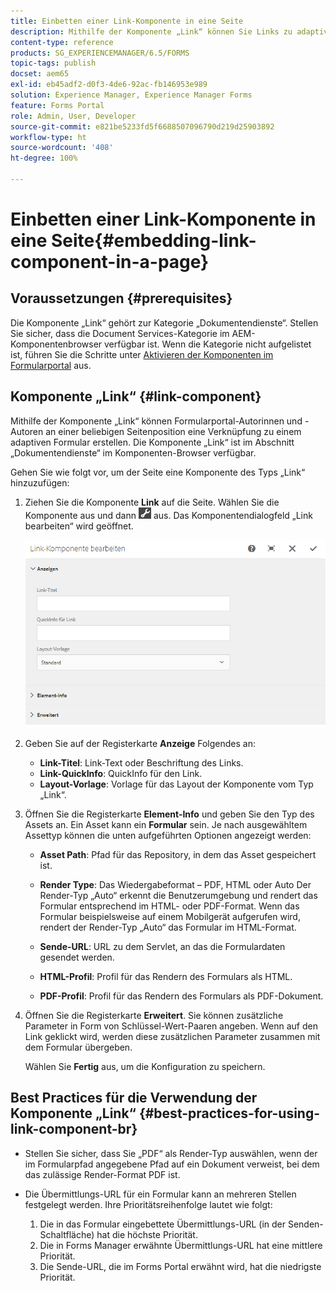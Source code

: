 ```yaml
---
title: Einbetten einer Link-Komponente in eine Seite
description: Mithilfe der Komponente „Link“ können Sie Links zu adaptiven Dokumenten oder Formularen von beliebigen Seiten aus erstellen.
content-type: reference
products: SG_EXPERIENCEMANAGER/6.5/FORMS
topic-tags: publish
docset: aem65
exl-id: eb45adf2-d0f3-4de6-92ac-fb146953e989
solution: Experience Manager, Experience Manager Forms
feature: Forms Portal
role: Admin, User, Developer
source-git-commit: e821be5233fd5f6688507096790d219d25903892
workflow-type: ht
source-wordcount: '408'
ht-degree: 100%

---
```


# Einbetten einer Link-Komponente in eine Seite{#embedding-link-component-in-a-page}

## Voraussetzungen {#prerequisites}

Die Komponente „Link“ gehört zur Kategorie „Dokumentendienste“. Stellen Sie sicher, dass die Document Services-Kategorie im AEM-Komponentenbrowser verfügbar ist. Wenn die Kategorie nicht aufgelistet ist, führen Sie die Schritte unter [Aktivieren der Komponenten im Formularportal](/help/forms/using/enabling-forms-portal-components.md) aus.

## Komponente „Link“ {#link-component}

Mithilfe der Komponente „Link“ können Formularportal-Autorinnen und -Autoren an einer beliebigen Seitenposition eine Verknüpfung zu einem adaptiven Formular erstellen. Die Komponente „Link“ ist im Abschnitt „Dokumentendienste“ im Komponenten-Browser verfügbar.

Gehen Sie wie folgt vor, um der Seite eine Komponente des Typs „Link“ hinzuzufügen:

1. Ziehen Sie die Komponente **Link** auf die Seite. Wählen Sie die Komponente aus und dann ![cmppr](assets/cmppr.png) aus. Das Komponentendialogfeld „Link bearbeiten“ wird geöffnet.

   ![edit-link-component](assets/edit-link-component.png)

1. Geben Sie auf der Registerkarte **Anzeige** Folgendes an:

   * **Link-Titel**: Link-Text oder Beschriftung des Links.
   * **Link-QuickInfo**: QuickInfo für den Link.
   * **Layout-Vorlage**: Vorlage für das Layout der Komponente vom Typ „Link“.

1. Öffnen Sie die Registerkarte **Element-Info** und geben Sie den Typ des Assets an. Ein Asset kann ein **Formular** sein. Je nach ausgewähltem Assettyp können die unten aufgeführten Optionen angezeigt werden:

   * **Asset Path**: Pfad für das Repository, in dem das Asset gespeichert ist.

   * **Render Type**: Das Wiedergabeformat – PDF, HTML oder Auto Der Render-Typ „Auto“ erkennt die Benutzerumgebung und rendert das Formular entsprechend im HTML- oder PDF-Format. Wenn das Formular beispielsweise auf einem Mobilgerät aufgerufen wird, rendert der Render-Typ „Auto“ das Formular im HTML-Format.
   * **Sende-URL**: URL zu dem Servlet, an das die Formulardaten gesendet werden.
   * **HTML-Profil**: Profil für das Rendern des Formulars als HTML.
   * **PDF-Profil**: Profil für das Rendern des Formulars als PDF-Dokument.

1. Öffnen Sie die Registerkarte **Erweitert**. Sie können zusätzliche Parameter in Form von Schlüssel-Wert-Paaren angeben. Wenn auf den Link geklickt wird, werden diese zusätzlichen Parameter zusammen mit dem Formular übergeben.

   Wählen Sie **Fertig** aus, um die Konfiguration zu speichern.

## Best Practices für die Verwendung der Komponente „Link“  {#best-practices-for-using-link-component-br}

* Stellen Sie sicher, dass Sie „PDF“ als Render-Typ auswählen, wenn der im Formularpfad angegebene Pfad auf ein Dokument verweist, bei dem das zulässige Render-Format PDF ist.
* Die Übermittlungs-URL für ein Formular kann an mehreren Stellen festgelegt werden. Ihre Prioritätsreihenfolge lautet wie folgt:

   1. Die in das Formular eingebettete Übermittlungs-URL (in der Senden-Schaltfläche) hat die höchste Priorität.
   1. Die in Forms Manager erwähnte Übermittlungs-URL hat eine mittlere Priorität.
   1. Die Sende-URL, die im Forms Portal erwähnt wird, hat die niedrigste Priorität.
